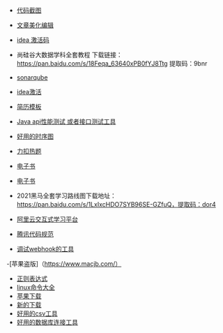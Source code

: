 - [代码截图](https://www.dute.org/code-snapshot)
- [文章美化编辑](https://www.mdnice.com/)
- [idea 激活码](http://idea.medeming.com/jihuo/)

- 尚硅谷大数据学科全套教程
下载链接：https://pan.baidu.com/s/18Feqa_63640xPB0fYJ8Ttg 
提取码：9bnr

- [sonarqube](https://juejin.cn/post/6904087199893946375#heading-0)

- [idea激活](http://idea.studycoder.com/10086.html)

- [简历模板](https://github.com/geekcompany/ResumeSample/blob/master/java.md)

- [Java api性能测试 或者接口测试工具](https://juejin.cn/post/6914960426098917384#heading-25)

- [好用的时序图](https://www.websequencediagrams.com/)

- [力扣热题](https://codetop.cc/#/home)

- [电子书](https://www.jiumodiary.com/)
- [电子书](https://www.jb51.net/books/)
- 2021黑马全套学习路线图下载地址：
https://pan.baidu.com/s/1LxIxcHDO7SYB96SE-GZfuQ，提取码：dor4
  
- [阿里云交互式学习平台](https://start.aliyun.com/)

- [腾讯代码规范](https://github.com/Tencent/secguide/blob/main/Java%E5%AE%89%E5%85%A8%E6%8C%87%E5%8D%97.md)

- [调试webhook的工具](https://requestbin.net/)

-[苹果盗版]（https://www.macjb.com/）

- [正则表达式](https://ihateregex.io/expr/phone/)
- [linux命令大全](https://www.linuxcool.com/)
- [苹果下载](https://www.cnblogs.com/fdw630/p/1679245ai7.html)
- [新的下载](https://macapp.org.cn/app/navicat-premium.html)
- [好用的csv工具](https://github.com/mechatroner/vscode_rainbow_csv/blob/master/rbql_core/README.md#rbql-rainbow-query-language-description)
- [好用的数据库连接工具](https://oss-chat2db.alibaba.com/release/1.0.4/Chat2DB-1.0.4-arm64.dmg)